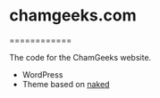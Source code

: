 # chamgeeks.com
============

The code for the ChamGeeks website. 

* WordPress
* Theme based on [naked](http://naked-wordpress.bckmn.com/)
